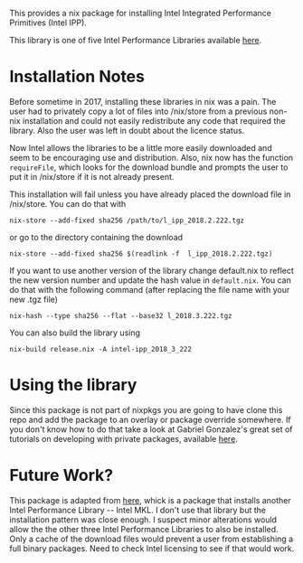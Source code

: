 This provides a nix package for installing Intel Integrated Performance Primitives (Intel IPP).

This library is one of five Intel Performance Libraries available [here](https://software.seek.intel.com/performance-libraries).

# Installation Notes

Before sometime in 2017, installing these libraries in nix was a pain. The user had to privately copy a lot of files into /nix/store from a previous non-nix installation and could not easily redistribute any code that required the library. Also the user was left in doubt about the licence status.

Now Intel allows the libraries to be a little more easily downloaded and seem to be encouraging use and distribution. Also, nix now has the function `requireFile`, which looks for the download bundle and prompts the user to put it in /nix/store if it is not already present. 
	
This installation will fail unless you have already placed the download file in /nix/store. You can do that with 

~~~~
nix-store --add-fixed sha256 /path/to/l_ipp_2018.2.222.tgz 
~~~~

or go to the directory containing the download

~~~~
nix-store --add-fixed sha256 $(readlink -f  l_ipp_2018.2.222.tgz)
~~~~~


If you want to use another version of the library change default.nix to reflect the new version number and update the hash value in `default.nix`. You can do that with the following command (after replacing the file name with your new .tgz file)

~~~~
nix-hash --type sha256 --flat --base32 l_2018.3.222.tgz 
~~~~

You can also build the library using

~~~~
nix-build release.nix -A intel-ipp_2018_3_222
~~~~


# Using the library

Since this package is not part of nixpkgs you are going to have clone this repo and add the package to an overlay or package override somewhere. If you don't know how to do that take a look at Gabriel Gonzalez's great set of tutorials on developing with private packages, available [here](https://github.com/Gabriel439/haskell-nix). 


# Future Work?

This package is adapted from [here](https://github.com/markuskowa/NixOS-QChem/blob/master/mkl/default.nix), whick is a package that installs another Intel Performance Library -- Intel MKL. I don't use that library but the installation pattern was close enough. I suspect minor alterations would allow the the other three Intel Performance Libraries to also be installed. Only a cache of the download files would prevent a user from establishing a full binary packages. Need to check Intel licensing to see if that would work. 





